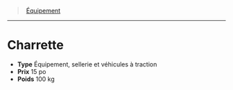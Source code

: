 ﻿---
!EquipmentItem
Type: Équipement, sellerie et véhicules à traction
Price: 15 po
Weight: 100 kg
Id: equipment_hd.md#charrette
ParentLink: equipment_hd.md#Équipement
Name: Charrette
ParentName: Équipement
NameLevel: 1
Attributes:
  Name: Charrette
  Markdown: >+
    # <!--Name-->Charrette<!--/Name-->


    - **Type** <!--Type-->Équipement, sellerie et véhicules à traction<!--/Type-->

    - **Prix** <!--Price-->15 po<!--/Price-->

    - **Poids** <!--Weight-->100 kg<!--/Weight-->

  Type: Équipement, sellerie et véhicules à traction
  Price: 15 po
  Weight: 100 kg
AttributesDictionary: >+
  Name: Charrette

  Markdown: >+

    # <!--Name-->Charrette<!--/Name-->





    - **Type** <!--Type-->Équipement, sellerie et véhicules à traction<!--/Type-->



    - **Prix** <!--Price-->15 po<!--/Price-->



    - **Poids** <!--Weight-->100 kg<!--/Weight-->



  Type: Équipement, sellerie et véhicules à traction

  Price: 15 po

  Weight: 100 kg

---
> [Équipement](hd_equipment.md)

---

# Charrette

- **Type** Équipement, sellerie et véhicules à traction
- **Prix** 15 po
- **Poids** 100 kg

